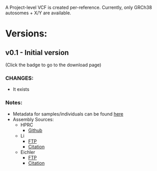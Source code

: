A Project-level VCF is created per-reference. Currently, only GRCh38 autosomes + X/Y are available.

# Versions:

## v0.1 - Initial version
(Click the badge to go to the download page)  

### CHANGES:
* It exists

### Notes:
* Metadata for samples/individuals can be found [here](https://github.com/ACEnglish/adotto/tree/main/metadata)
* Assembly Sources:
  * HPRC
    * [Github](https://github.com/human-pangenomics/HPP_Year1_Assemblies)
  * Li
    * [FTP](ftp://ftp.dfci.harvard.edu/pub/hli/whdenovo/)
    * [Citation](https://scholar.google.com/scholar_lookup?author=S+Garg&author=A+Fungtammasan&author=A+Carroll&author=M+Chou&author=A+Schmitt&author=X+Zhou&title=Chromosome-scale%2C+haplotype-resolved+assembly+of+human+genomes&publication_year=2021&journal=Nat+Biotechnol&volume=39&pages=309-12)
  * Eichler
    * [FTP](https://ftp.1000genomes.ebi.ac.uk/vol1/ftp/data_collections/HGSVC2/release/v1.0/assemblies/)
    * [Citation](https://scholar.google.com/scholar_lookup?author=P+Ebert&author=PA+Audano&author=Q+Zhu&author=B+Rodriguez-Martin&author=D+Porubsky&author=MJ+Bonder&title=Haplotype-resolved+diverse+human+genomes+and+integrated+analysis+of+structural+variation&publication_year=2021&journal=Science&volume=372)
